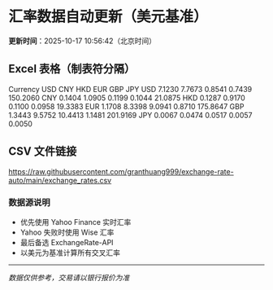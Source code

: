 # 汇率数据自动更新（美元基准）

**更新时间**：2025-10-17 10:56:42（北京时间）

## Excel 表格（制表符分隔）

Currency	USD	CNY	HKD	EUR	GBP	JPY
USD		7.1230	7.7673	0.8541	0.7439	150.2060
CNY	0.1404		1.0905	0.1199	0.1044	21.0875
HKD	0.1287	0.9170		0.1100	0.0958	19.3383
EUR	1.1708	8.3398	9.0941		0.8710	175.8647
GBP	1.3443	9.5752	10.4413	1.1481		201.9169
JPY	0.0067	0.0474	0.0517	0.0057	0.0050	

## CSV 文件链接

https://raw.githubusercontent.com/granthuang999/exchange-rate-auto/main/exchange_rates.csv

### 数据源说明
- 优先使用 Yahoo Finance 实时汇率
- Yahoo 失败时使用 Wise 汇率
- 最后备选 ExchangeRate-API
- 以美元为基准计算所有交叉汇率

---
*数据仅供参考，交易请以银行报价为准*